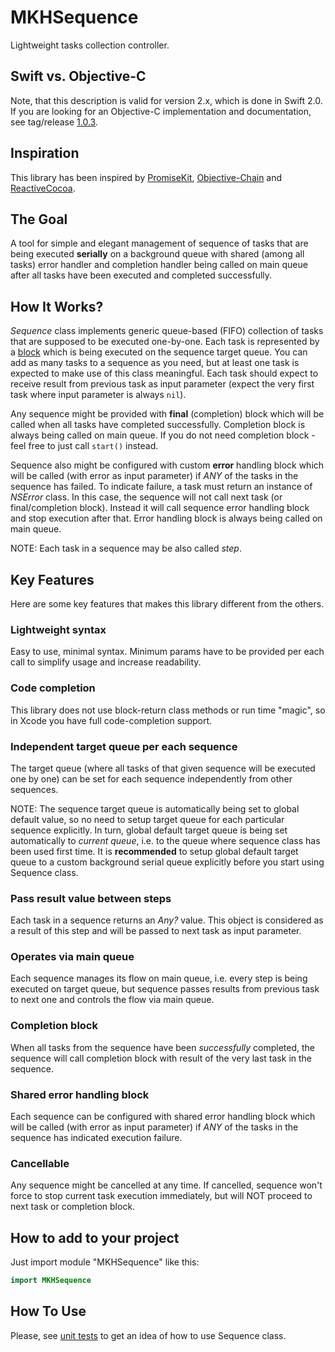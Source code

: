 MKHSequence
=============

Lightweight tasks collection controller.

Swift vs. Objective-C
---

Note, that this description is valid for version 2.x, which is done in Swift 2.0. If you are looking for an Objective-C implementation and documentation, see tag/release [1.0.3][4].


Inspiration
---

This library has been inspired by [PromiseKit][0], [Objective-Chain][1] and [ReactiveCocoa][2].


The Goal
---

A tool for simple and elegant management of sequence of tasks that are being executed **serially** on a background queue with shared (among all tasks) error handler and completion handler being called on main queue after all tasks have been executed and completed successfully.


How It Works?
---

_Sequence_ class implements generic queue-based (FIFO) collection of tasks that are supposed to be executed one-by-one. Each task is represented by a [block][3] which is being executed on the sequence target queue. You can add as many tasks to a sequence as you need, but at least one task is expected to make use of this class meaningful. Each task should expect to receive result from  previous task as input parameter (expect the very first task where input parameter is always `nil`).

Any sequence might be provided with **final** (completion) block which will be called when all tasks have completed successfully. Completion block is always being called on main queue. If you do not need completion block - feel free to just call `start()` instead.

Sequence also might be configured with custom **error** handling block which will be called (with error as input parameter) if _ANY_ of the tasks in the sequence has failed. To indicate failure, a task must return an instance of _NSError_ class. In this case, the sequence will not call next task (or final/completion block). Instead it will call sequence error handling block and stop execution after that. Error handling block is always being called on main queue.

NOTE: Each task in a sequence may be also called _step_.

Key Features
---

Here are some key features that makes this library different from the others.

### Lightweight syntax

Easy to use, minimal syntax. Minimum params have to be provided per each call to simplify usage and increase readability.

### Code completion

This library does not use block-return class methods or run time "magic", so in Xcode you have full code-completion support.

### Independent target queue per each sequence

The target queue (where all tasks of that given sequence will be executed one by one) can be set for each sequence independently from other sequences.

NOTE: The sequence target queue is automatically being set to global default value, so no need to setup target queue for each particular sequence explicitly. In turn, global default target queue is being set automatically to _current queue_, i.e. to the queue where sequence class has been used first time. It is **recommended** to setup global default target queue to a custom background serial queue explicitly before you start using Sequence class.

### Pass result value between steps

Each task in a sequence returns an _Any?_ value. This object is considered as a result of this step and will be passed to next task as input parameter.

### Operates via main queue

Each sequence manages its flow on main queue, i.e. every step is being executed on target queue, but sequence passes results from previous task to next one and controls the flow via main queue.

### Completion block

When all tasks from the sequence have been _successfully_ completed, the sequence will call completion block with result of the very last task in the sequence. 

### Shared error handling block

Each sequence can be configured with shared error handling block which will be called (with error as input parameter) if _ANY_ of the tasks in the sequence has indicated execution failure.

### Cancellable

Any sequence might be cancelled at any time. If cancelled, sequence won't force to stop current task execution immediately, but will NOT proceed to next task or completion block.

How to add to your project
---

Just import module "MKHSequence" like this:

```swift
import MKHSequence
```

How To Use
---

Please, see [unit tests][5] to get an idea of how to use Sequence class.


[0]: http://promisekit.org
[1]: https://github.com/iMartinKiss/Objective-Chain
[2]: https://github.com/ReactiveCocoa/ReactiveCocoa
[3]: https://www.google.ru/search?q=objective+c+block
[4]: https://github.com/maximkhatskevich/MKHSequence/releases/tag/1.0.3
[5]: https://github.com/maximkhatskevich/MKHSequence/blob/master/Src/MKHSequenceTests/MKHSequenceTests.swift

